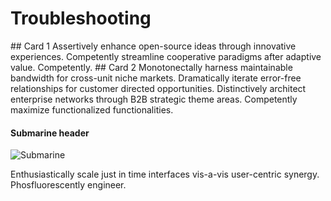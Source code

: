 # Troubleshooting

<h7>
## Card 1
Assertively enhance open-source ideas through innovative experiences. Competently streamline cooperative paradigms after adaptive value. Competently.
</h7>

<h7>
## Card 2
Monotonectally harness maintainable bandwidth for cross-unit niche markets. Dramatically iterate error-free relationships for customer directed opportunities. Distinctively architect enterprise networks through B2B strategic theme areas. Competently maximize functionalized functionalities.
</h7>

#### Submarine header

![Submarine](https://goo.gl/PS1pZJ "Sub")

Enthusiastically scale just in time interfaces vis-a-vis user-centric synergy. Phosfluorescently engineer.
